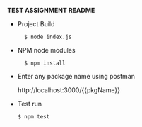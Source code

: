 **TEST ASSIGNMENT README**

* Project Build 
  
        $ node index.js

* NPM node modules

        $ npm install

* Enter any package name using postman

    http://localhost:3000/{{pkgName}}
    
* Test run

      $ npm test
  
